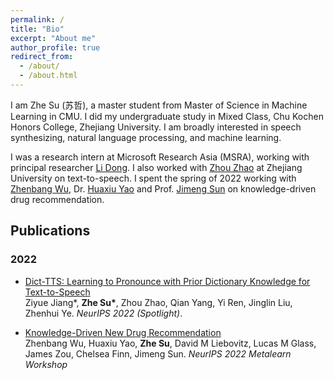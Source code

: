 ```yaml
---
permalink: /
title: "Bio"
excerpt: "About me"
author_profile: true
redirect_from: 
  - /about/
  - /about.html
---
```


I am Zhe Su (苏哲), a master student from Master of Science in Machine Learning in CMU. I did my undergraduate study in Mixed Class, Chu Kochen Honors College, Zhejiang University. I am broadly interested in speech synthesizing, natural language processing, and machine learning.

I was a research intern at Microsoft Research Asia (MSRA), working with principal researcher [Li Dong](http://dong.li/). I also worked with [Zhou Zhao](https://person.zju.edu.cn/zhaozhou) at Zhejiang University on text-to-speech. I spent the spring of 2022 working with [Zhenbang Wu](https://zzachw.github.io/), Dr. [Huaxiu Yao](https://huaxiuyao.mystrikingly.com/) and Prof. [Jimeng Sun](https://cs.illinois.edu/about/people/faculty/jimeng) on knowledge-driven drug recommendation. 


## Publications

### 2022
+ [Dict-TTS: Learning to Pronounce with Prior Dictionary Knowledge for Text-to-Speech](https://arxiv.org/abs/2206.02147) </br>
Ziyue Jiang\*, **Zhe Su\***, Zhou Zhao, Qian Yang, Yi Ren, Jinglin Liu, Zhenhui Ye. *NeurIPS 2022 (Spotlight)*.

+ [Knowledge-Driven New Drug Recommendation](https://arxiv.org/abs/2210.05572) </br>
Zhenbang Wu, Huaxiu Yao, **Zhe Su**, David M Liebovitz, Lucas M Glass, James Zou, Chelsea Finn, Jimeng Sun. *NeurIPS 2022 Metalearn Workshop*
